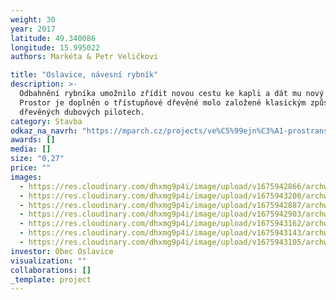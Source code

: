 ```yaml
---
weight: 30
year: 2017
latitude: 49.340086
longitude: 15.995022
authors: Markéta & Petr Veličkovi

title: "Oslavice, návesní rybník"
description: >-
  Odbahnění rybníka umožnilo zřídit novou cestu ke kapli a dát mu nový tvar.
  Prostor je doplněn o třístupňové dřevěné molo založené klasickým způsobem na
  dřevěných dubových pilotech.
category: Stavba
odkaz_na_navrh: "https://mparch.cz/projects/ve%C5%99ejn%C3%A1-prostranstv%C3%AD.html"
awards: []
media: []
size: "0,27"
price: ""
images:
  - https://res.cloudinary.com/dhxmg9p4i/image/upload/v1675942866/archweb/DSCF3848_2_aedw6m.jpg
  - https://res.cloudinary.com/dhxmg9p4i/image/upload/v1675943200/archweb/DSC_0442_rrtqeo.jpg
  - https://res.cloudinary.com/dhxmg9p4i/image/upload/v1675942887/archweb/DSC_0452_df7wbn.jpg
  - https://res.cloudinary.com/dhxmg9p4i/image/upload/v1675942903/archweb/10_CZ_VYSO%C4%8CINA_fota_let_12102015_328_hmfx7f.jpg
  - https://res.cloudinary.com/dhxmg9p4i/image/upload/v1675943162/archweb/DSCF3850_4_ssm1wl.jpg
  - https://res.cloudinary.com/dhxmg9p4i/image/upload/v1675943143/archweb/DSCF3849_2_rl3vjr.jpg
  - https://res.cloudinary.com/dhxmg9p4i/image/upload/v1675943105/archweb/DSCF3857_yjstzy.jpg
investor: Obec Oslavice
visualization: ""
collaborations: []
_template: project
---
```

